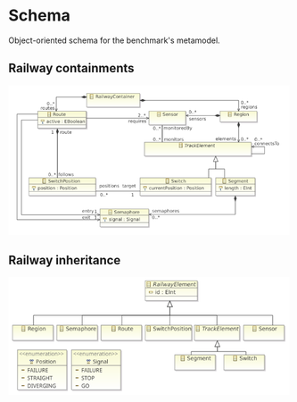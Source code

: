 # Schema

Object-oriented schema for the benchmark's metamodel.

## Railway containments

![Containment hierarchy](railway-containments.png)

## Railway inheritance

![Inheritance hierarchy](railway-inheritance.png)
